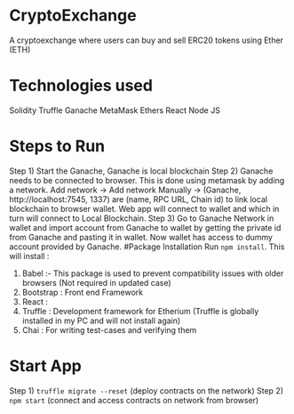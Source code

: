 # CryptoExchange
A cryptoexchange where users can buy and sell ERC20 tokens using Ether (ETH)
# Technologies used
Solidity
Truffle 
Ganache
MetaMask
Ethers 
React 
Node JS 
# Steps to Run
Step 1) Start the Ganache, Ganache is local blockchain
Step 2) Ganache needs to be connected to browser. This is done using metamask by adding a network. Add network -> Add network Manually -> (Ganache, http://localhost:7545, 1337) are (name, RPC URL, Chain id) to link local blockchain to browser wallet. Web app will connect to wallet and which in turn will connect to Local Blockchain.
Step 3) Go to Ganache Network in wallet and import account from Ganache to wallet by getting the private id from Ganache and pasting it in wallet. Now wallet has access to dummy account provided by Ganache.
#Package Installation
Run ```npm install```. This will install : 
1) Babel :- This package is used to prevent compatibility issues with older browsers (Not required in updated case)
2) Bootstrap : Front end Framework
3) React :
4) Truffle : Development framework for Etherium (Truffle is globally installed in my PC and will not install again)
5) Chai : For writing test-cases and verifying them
# Start App
Step 1) ```truffle migrate --reset``` (deploy contracts on the network)
Step 2) ```npm start``` (connect and access contracts on network from browser)

